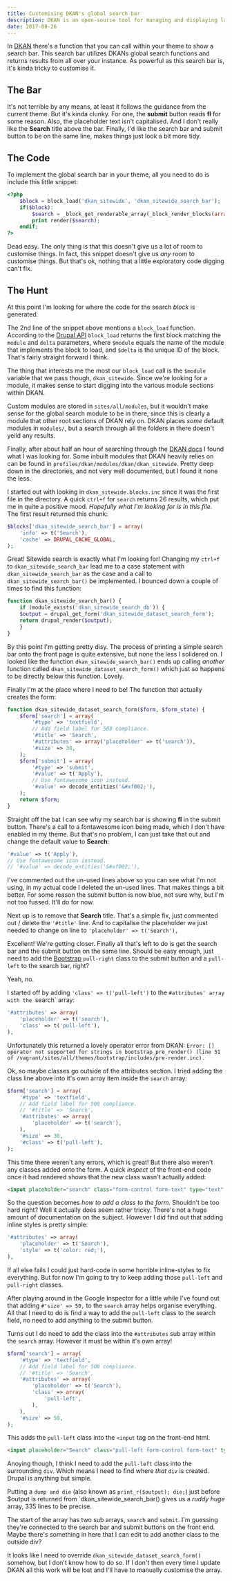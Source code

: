 ```yaml
---
title: Customising DKAN's global search bar
description: DKAN is an open-source tool for managing and displaying large public data sets like census data, or weather patterns. It can be a bit tricky to customise, so this post details my exploration into how to configure the global search bar within DKAN.
date: 2017-08-26
---
```


In [DKAN](https://getdkan.org/) there's a function that you can call within your theme to show a search bar. This search bar utilizes DKANs global search functions and returns results from all over your instance. As powerful as this search bar is, it's kinda tricky to customise it.

## The Bar

It's not terrible by any means, at least it follows the guidance from the current theme. But it's kinda clunky. For one, the **submit** button reads **fl** for some reason. Also, the placeholder text isn't capitalised. And I don't really like the **Search** title above the bar. Finally, I'd like the search bar and submit button to be on the same line, makes things just look a bit more tidy.

## The Code

To implement the global search bar in your theme, all you need to do is include this little snippet:

```php
<?php
    $block = block_load('dkan_sitewide', 'dkan_sitewide_search_bar');
    if($block):
        $search = _block_get_renderable_array(_block_render_blocks(array($block)));
        print render($search);
    endif;
?>
```

Dead easy. The only thing is that this doesn't give us a lot of room to customise things. In fact, this snippet doesn't give us *any* room to customise things. But that's ok, nothing that a little exploratory code digging can't fix.

## The Hunt

At this point I'm looking for where the code for the search *block* is generated.

The 2nd line of the snippet above mentions a `block_load` function. According to the [Drupal API](https://api.drupal.org/api/drupal/modules!block!block.module/function/block_load/7.x) `block_load` returns the first block matching the `module` and `delta` parameters, where `$module` equals the name of the module that implements the block to load, and `$delta` is the unique ID of the block. That's fairly straight forward I think.

The thing that interests me the most our `block_load` call is the `$module` variable that we pass though, `dkan_sitewide`. Since we're looking for a module, it makes sense to start digging into the various module sections within DKAN.

Custom modules are stored in `sites/all/modules`, but it wouldn't make sense for the global search module to be in there, since this is clearly a module that other root sections of DKAN rely on. DKAN places *some* default modules in `modules/`, but a search through all the folders in there doesn't yeild any results. 

Finally, after about half an hour of searching through the [DKAN docs](http://dkan.readthedocs.io/en/stable/) I found what I was looking for. Some inbuilt modules that DKAN heavily relies on can be found in `profiles/dkan/modules/dkan/dkan_sitewide`. Pretty deep down in the directories, and not very well documented, but I found it none the less.

I started out with looking in `dkan_sitewide.blocks.inc` since it was the first file in the directory. A quick `ctrl+f` for `search` returns 26 results, which put me in quite a positive mood. *Hopefully what I'm looking for is in this file.* The first result returned this chunk:

```php
$blocks['dkan_sitewide_search_bar'] = array(
    'info' => t('Search'),
    'cache' => DRUPAL_CACHE_GLOBAL,
);
```

Great! Sitewide search is exactly what I'm looking for! Changing my `ctrl+f` to `dkan_sitewide_search_bar` lead me to a case statement with `dkan_sitewide_search_bar` as the case and a call to `dkan_sitewide_search_bar()` be implemented. I bounced down a couple of times to find this function:

```php
function dkan_sitewide_search_bar() {
    if (module_exists('dkan_sitewide_search_db')) {
    $output = drupal_get_form('dkan_sitewide_dataset_search_form');
    return drupal_render($output);
    }
}
```

By this point I'm getting pretty disy. The process of printing a simple search bar onto the front page is quite extensive, but none the less I solidered on. I looked like the function `dkan_sitewide_search_bar()` ends up calling *another* function called `dkan_sitewide_dataset_search_form()` which just so happens to be directly below this function. Lovely.

Finally I'm at the place where I need to be! The function that actually creates the form:

```php
function dkan_sitewide_dataset_search_form($form, $form_state) {
    $form['search'] = array(
        '#type' => 'textfield',
        // Add field label for 508 compliance.
        '#title' => 'Search',
        '#attributes' => array('placeholder' => t('search')),
        '#size' => 30,
    );
    $form['submit'] = array(
        '#type' => 'submit',
        '#value' => t('Apply'),
        // Use fontawesome icon instead.
        '#value' => decode_entities('&#xf002;'),
    );
    return $form;
}
```

Straight off the bat I can see why my search bar is showing **fl** in the submit button. There's a call to a fontawesome icon being made, which I don't have enabled in my theme. But that's no problem, I can just take that out and change the default value to **Search**:

```php
'#value' => t('Apply'),
// Use fontawesome icon instead.
// '#value' => decode_entities('&#xf002;'),
```

I've commented out the un-used lines above so you can see what I'm not using, in my actual code I deleted the un-used lines. That makes things a bit better. For some reason the submit button is now blue, not sure why, but I'm not too fussed. It'll do for now.

Next up is to remove that **Search** title. That's a simple fix, just commented out / delete the `'#title'` line. And to capitalise the placeholder we just needed to change on line to `'placeholder' => t('Search'),`

Excellent! We're getting closer. Finally all that's left to do is get the search bar and the submit button on the same line. Should be easy enough, just need to add the [Bootstrap](http://getbootstrap.com/css/#helper-classes-floats) `pull-right` class to the submit button and a `pull-left` to the search bar, right?

Yeah, no.

I started off by adding `'class' => t('pull-left')` to the `#attributes' array with the `search` array:

```php
'#attributes' => array(
    'placeholder' => t('search'),
    'class' => t('pull-left'),
),
```

Unfortunately this returned a lovely operator error from DKAN: `Error: [] operator not supported for strings in bootstrap_pre_render() (line 51 of /vagrant/sites/all/themes/bootstrap/includes/pre-render.inc).`

Ok, so maybe classes go outside of the attributes section. I tried adding the class line above into it's own array item inside the `search` array:

```php
$form['search'] = array(
    '#type' => 'textfield',
    // Add field label for 508 compliance.
    // '#title' => 'Search',
    '#attributes' => array(
        'placeholder' => t('search'),
    ),
    '#size' => 30,
    '#class' => t('pull-left'),
);
```

This time there weren't any errors, which is great! But there also weren't any classes added onto the form. A quick *inspect* of the front-end code once it had rendered shows that the new class wasn't actually added:

```html
<input placeholder="search" class="form-control form-text" type="text" id="edit-search" name="search" value="" size="30" maxlength="128">
```

So the question becomes *how to add a class to the form*. Shouldn't be too hard right? Well it actually does seem rather tricky. There's not a huge amount of documentation on the subject. However I did find out that adding inline styles is pretty simple:

```php
'#attributes' => array(
    'placeholder' => t('Search'),
    'style' => t('color: red;'),
),
```

If all else fails I could just hard-code in some horrible inline-styles to fix everything. But for now I'm going to try to keep adding those `pull-left` and `pull-right` classes.

After playing around in the Google Inspector for a little while I've found out that adding `#'size' => 50,` to the `search` array helps organise everything. All that I need to do is find a way to add the `pull-left` class to the search field, no need to add anything to the submit button.

Turns out I do need to add the class into the `#attributes` sub array within the `search` array. However it must be within it's own array!

```php
$form['search'] = array(
    '#type' => 'textfield',
    // Add field label for 508 compliance.
    // '#title' => 'Search',
    '#attributes' => array(
        'placeholder' => t('Search'),
        'class' => array(
            'pull-left',
        ),
    ),
    '#size' => 50,
);
```

This adds the `pull-left` class into the `<input` tag on the front-end html.

```html
<input placeholder="Search" class="pull-left form-control form-text" type="text" id="edit-search" name="search" value="" size="50" maxlength="128">
```

Anoying though, I think I need to add the `pull-left` class into the surrounding `div`. Which means I need to find where *that* `div` is created. Drupal is anything but simple.

Putting a `dump and die` (also known as `print_r($output); die;`) just before $output is returned from `dkan_sitewide_search_bar() gives us a *ruddy huge* array, 335 lines to be precise.

The start of the array has two sub arrays, `search` and `submit`. I'm guessing they're connected to the search bar and submit buttons on the front end. Maybe there's something in here that I can edit to add another class to the outside div?

It looks like I need to override `dkan_sitewide_dataset_search_form()` somehow, but I don't know how to do so. If I don't then every time I update DKAN all this work will be lost and I'll have to manually customise the array.

